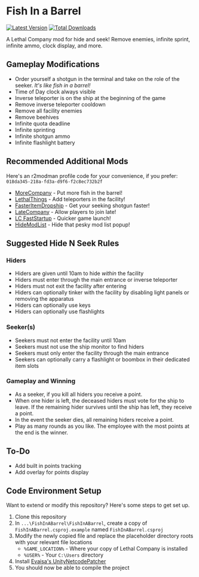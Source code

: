 # Fish In a Barrel

[![Latest Version](https://img.shields.io/thunderstore/v/JaredIsCoding/FishInABarrel?logo=thunderstore&logoColor=white)](https://thunderstore.io/c/lethal-company/p/JaredIsCoding/FishInABarrel)
[![Total Downloads](https://img.shields.io/thunderstore/dt/JaredIsCoding/FishInABarrel?logo=thunderstore&logoColor=white)](https://thunderstore.io/c/lethal-company/p/JaredIsCoding/FishInABarrel)

A Lethal Company mod for hide and seek! Remove enemies, infinite sprint, infinite ammo, clock display, and more.

## Gameplay Modifications

- Order yourself a shotgun in the terminal and take on the role of the seeker. *It's like fish in a barrel!*
- Time of Day clock always visible
- Inverse teleporter is on the ship at the beginning of the game
- Remove inverse teleporter cooldown
- Remove all facility enemies
- Remove beehives
- Infinite quota deadline
- Infinite sprinting
- Infinite shotgun ammo
- Infinite flashlight battery

## Recommended Additional Mods

Here's an r2modman profile code for your convenience, if you prefer: `018da345-218a-fd3a-d9f6-f2c8ec732b2f`

- [MoreCompany](https://thunderstore.io/c/lethal-company/p/notnotnotswipez/MoreCompany/) - Put more fish in the barrel!
- [LethalThings](https://thunderstore.io/c/lethal-company/p/Evaisa/LethalThings/) - Add teleporters in the facility!
- [FasterItemDropship](https://thunderstore.io/c/lethal-company/p/FlipMods/FasterItemDropship/) - Get your seeking shotgun faster!
- [LateCompany](https://thunderstore.io/c/lethal-company/p/anormaltwig/LateCompany/) - Allow players to join late!
- [LC FastStartup](https://thunderstore.io/c/lethal-company/p/flerouwu/LC_FastStartup/) - Quicker game launch!
- [HideModList](https://thunderstore.io/c/lethal-company/p/Sv_Matt/HideModList/) - Hide that pesky mod list popup!

## Suggested Hide N Seek Rules

### Hiders
- Hiders are given until 10am to hide *within* the facility
- Hiders must enter through the main entrance or inverse teleporter
- Hiders must not exit the facility after entering
- Hiders can optionally tinker with the facility by disabling light panels or removing the apparatus
- Hiders can optionally use keys
- Hiders can optionally use flashlights

### Seeker(s)
- Seekers must not enter the facility until 10am
- Seekers must not use the ship monitor to find hiders
- Seekers must only enter the facility through the main entrance
- Seekers can optionally carry a flashlight or boombox in their dedicated item slots

### Gameplay and Winning
- As a seeker, if you kill all hiders you receive a point.
- When one hider is left, the deceased hiders must vote for the ship to leave. If the remaining hider survives until the ship has left, they receive a point.
- In the event the seeker dies, all remaining hiders receive a point.
- Play as many rounds as you like. The employee with the most points at the end is the winner.

## To-Do

- Add built in points tracking
- Add overlay for points display

## Code Environment Setup

Want to extend or modify this repository? Here's some steps to get set up.

1. Clone this repository
2. In `...\FishInABarrel\FishInABarrel`, create a copy of `FishInABarrel.csproj.example` named `FishInABarrel.csproj`
3. Modify the newly copied file and replace the placeholder directory roots with your relevant file locations
    - `%GAME_LOCATION%` - Where your copy of Lethal Company is installed
    - `%USER%` - Your `C:\Users` directory
4. Install [Evaisa's UnityNetcodePatcher](https://github.com/EvaisaDev/UnityNetcodePatcher)
5. You should now be able to compile the project